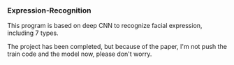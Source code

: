 ### Expression-Recognition

This program is based on deep CNN to recognize facial expression, including 7 types.

The project has been completed, but because of the paper, I'm not push the train code and the model now, please don't worry.